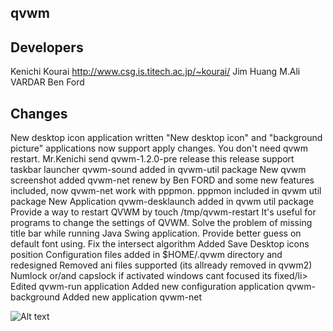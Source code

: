qvwm
----------------------

Developers
----------------------
Kenichi Kourai http://www.csg.is.titech.ac.jp/~kourai/
Jim Huang 
M.Ali VARDAR 
Ben Ford 

Changes
----------------------
New desktop icon application written
"New desktop icon" and "background picture" applications now support apply changes. You don't need qvwm restart.
Mr.Kenichi send qvwm-1.2.0-pre release this release support taskbar launcher
qvwm-sound added in qvwm-util package
New qvwm screenshot added
qvwm-net renew by Ben FORD and some new features included, now qvwm-net work with pppmon.
pppmon included in qvwm util package
New Application qvwm-desklaunch added in qvwm util package
Provide a way to restart QVWM by touch /tmp/qvwm-restart It's useful for programs to change the settings of QVWM.
Solve the problem of missing title bar while running Java Swing application.
Provide better guess on default font using.
Fix the intersect algorithm
Added Save Desktop icons position
Configuration files added in $HOME/.qvwm directory and redesigned
Removed ani files supported (its allready removed in qvwm2)
Numlock or/and capslock if activated windows cant focused its fixed/li>
Edited qvwm-run application
Added new configuration application qvwm-background
Added new application qvwm-net

![Alt text](http://www.linuxprogramlama.com/images/qvwm.jpg "Optional title")


